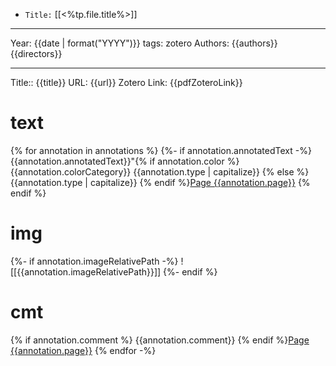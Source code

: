 


-   `Title:` [[<%tp.file.title%>]]

---

Year: {{date | format("YYYY")}}
tags: zotero
Authors: {{authors}}{{directors}}

---

Title:: {{title}}
URL: {{url}}
Zotero Link: {{pdfZoteroLink}}

# text
{% for annotation in annotations %}
{%- if annotation.annotatedText -%}
{{annotation.annotatedText}}"{% if annotation.color %}
{{annotation.colorCategory}} {{annotation.type | capitalize}} {% else %}
{{annotation.type | capitalize}} {% endif %}[Page {{annotation.page}}](zotero://open-pdf/library/items/{{annotation.attachment.itemKey}}?page={{annotation.page}}&annotation={{annotation.id}})
{% endif %}


# img
{%- if annotation.imageRelativePath -%}
![[{{annotation.imageRelativePath}}]]
{%- endif %}
# cmt

{% if annotation.comment %}
{{annotation.comment}}
{% endif %}[Page {{annotation.page}}](zotero://open-pdf/library/items/{{annotation.attachment.itemKey}}?page={{annotation.page}}&annotation={{annotation.id}})
{% endfor -%}